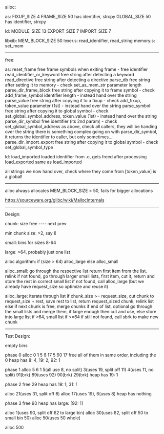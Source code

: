 alloc:

as:
FIXUP_SIZE      4
FRAME_SIZE      50
    has identifier, strcpy
GLOBAL_SIZE     50
    has identifier, strcpy

ld:
MODULE_SIZE     13
EXPORT_SIZE     7
IMPORT_SIZE     7

libxib:
MEM_BLOCK_SIZE  50
    lexer.s: read_identifier, read_string
    memory.s: set_mem

-----

free:

as:
reset_frame                     free frame symbols when exiting frame - free identifier
read_identifier_or_keyword      free string after detecting a keyword
read_directive                  free string after detecting a directive
parse_db                        free string after setting it to memory - check set_as_mem_str parameter length
parse_dir_frame_block           free string after copying it to frame symbol - check add_frame_symbol identifier length - instead hand over the string
parse_value                     free string after copying it to a fixup - check add_fixup, token_value parameter (1st) - instead hand over the string
parse_symbol                    free string after copying it to global symbol - check set_global_symbol_address, token_value (1st) - instead hand over the string
parse_dir_symbol                free identifier (its 2nd param) - check set_global_symbol_address as above, check all callers, they will be handing over the string
                                there is something complex going on with parse_dir_symbol, it returns the identifier to caller, but only sometimes...
parse_dir_import_export         free string after copying it to global symbol - check set_global_symbol_type

ld:
load_imported                   loaded identifier from .o, gets freed after processing
load_exported                   same as load_imported

all strings we now hand over, check where they come from
[token_value] is a global!

-----

alloc always allocates MEM_BLOCK_SIZE = 50, fails for bigger allocations

https://sourceware.org/glibc/wiki/MallocInternals

-----

Design:

chunk:
    size
    free
    ----
    next
    prev

min chunk size: >2, say 8

small: bins for sizes 8-64

large:
    >64, probably just one list

alloc algorithm:
    if (size > 64) alloc_large
    else alloc_small

alloc_small:
    go through the respective list
    return first item from the list, relink
    if not found, go through larger small lists, first item, cut it, return and store the rest in correct small list
    if not found, call alloc_large (but we already have request_size so optimize and reuse it)

alloc_large:
    iterate through list
    if chunk_size >= request_size, cut chunk to request_size + rest, save rest to list, return request_sized chunk, relink list
    else if next chunk is free, merge chunks
    if end of list, optional go through the small lists and merge them, if large enough then cut and use, else store into large list if >64, small list if <=64
    if still not found, call sbrk to make new chunk

-----

Test Design:

empty bins

phase 0
alloc 0 1 5 6 17 5 90 17
free all of them in same order, including the 0
heap has 8: 4, 19: 2, 92: 1

phase 1
alloc 5 6 1 5(all use 8, no split) 3(uses 19, split off 11) 4(uses 11, no split) 91(brk) 89(uses 92) 90(brk) 29(brk)
heap has 19: 1

phase 2
free 29
heap has 19: 1, 31: 1

alloc 21(uses 31, split off 8)
alloc 17(uses 19), 6(uses 8)
heap has nothing

phase 3
free 90
heap has large: [92: 1]

alloc 1(uses 90, split off 82 to large bin)
alloc 30(uses 82, split off 50 to small bin 50)
alloc 50(uses 50 whole)

alloc 500
